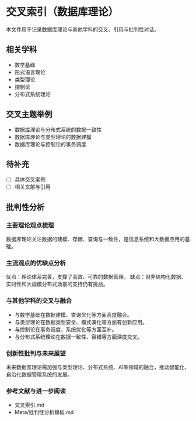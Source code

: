 # 交叉索引（数据库理论）

本文件用于记录数据库理论与其他学科的交叉、引用与批判性对话。

## 相关学科

- 数学基础
- 形式语言理论
- 类型理论
- 控制论
- 分布式系统理论

## 交叉主题举例

- 数据库理论与分布式系统的数据一致性
- 数据库理论与类型理论的数据建模
- 数据库理论与控制论的事务调度

## 待补充

- [ ] 具体交叉案例
- [ ] 相关文献与引用

## 批判性分析

### 主要理论观点梳理
数据库理论关注数据的建模、存储、查询与一致性，是信息系统和大数据应用的基础。

### 主流观点的优缺点分析
优点：理论体系完善，支撑了高效、可靠的数据管理。
缺点：对非结构化数据、实时性和大规模分布式场景的支持仍有挑战。

### 与其他学科的交叉与融合
- 与数学基础在数据建模、查询优化等方面高度融合。
- 与类型理论在数据类型安全、模式演化等方面有创新应用。
- 与控制论在事务调度、系统优化等方面互补。
- 与分布式系统理论在数据一致性、容错等方面深度交叉。

### 创新性批判与未来展望
未来数据库理论需加强与类型理论、分布式系统、AI等领域的融合，推动智能化、自治化数据管理系统的发展。

### 参考文献与进一步阅读
- 交叉索引.md
- Meta/批判性分析模板.md
